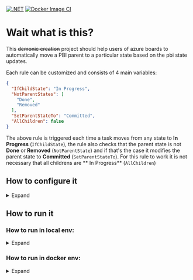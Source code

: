[![.NET](https://github.com/LorenzoScebba/azure-boards-pbi-autorule/actions/workflows/dotnet-test.yml/badge.svg)](https://github.com/LorenzoScebba/azure-boards-pbi-autorule/actions/workflows/dotnet-test.yml)
[![Docker Image CI](https://github.com/LorenzoScebba/azure-boards-pbi-autorule/actions/workflows/docker-image.yml/badge.svg)](https://github.com/LorenzoScebba/azure-boards-pbi-autorule/actions/workflows/docker-image.yml)

# Wait what is this?

This ~~demonic creation~~ project should help users of azure boards to automatically move a PBI parent to a particular
state based on the pbi state updates.

Each rule can be customized and consists of 4 main variables:

```json
{
  "IfChildState": "In Progress",
  "NotParentStates": [
    "Done",
    "Removed"
  ],
  "SetParentStateTo": "Committed",
  "AllChildren": false
}
```

The above rule is triggered each time a task moves from any state to **In Progress** (`IfChildState`), the rule also
checks that the parent state is not **Done** or **Removed** (`NotParentState`) and if that's the case it modifies the
parent state to **Committed** (`SetParentStateTo`). For this rule to work it is not necessary that all childrens are **
In Progress** (`AllChildren`)

## How to configure it

<details>
  <summary>Expand</summary>

- Create a new Service Hook in azure devops of type `Web Hook`
- The trigger should be `Work item updated`
    - Area Path: `[Any]` or a specific area path based on your needs
    - Work item type: `Task`
    - Tag: Leave it empty or fill it based on your needs
    - Field: `State`
- Url: `https://<URL_OF_SERVICE>/api/receive`

</details>

## How to run it

### How to run in local env:

<details>
  <summary>Expand</summary>

- Copy and paste the `appsettings.sample.json` file and rename it to `appsettings.json`
- Replace the `Azure.Uri` and `Azure.Pat` variables
- Edit the Rules as you like, or leave it like it is already
- Run
- ??
- Profit

</details>

### How to run in docker env:

<details>
<summary>Expand</summary>

Duplicate the file env.example.list and rename it to env.list, fill out the Azure Vars and run:

```bash
docker run --env-file env.list -p 5000:80 lorenzoscebba/azure-boards-pbi-autorule:latest
```

<details>
  <summary>Reference variables</summary>

```json
{
  "Azure__Pat": "****************************************************",
  "Azure__Uri": "https://dev.azure.com/*****",
  "Rules__Type": "Task",
  "Rules__Rules__0__IfChildState": "To Do",
  "Rules__Rules__0__NotParentStates__0": "Done",
  "Rules__Rules__0__NotParentStates__1": "Removed",
  "Rules__Rules__0__SetParentStateTo": "New",
  "Rules__Rules__0__AllChildren": true,
  "Rules__Rules__1__IfChildState": "In Progress",
  "Rules__Rules__1__NotParentStates__0": "Done",
  "Rules__Rules__1__NotParentStates__1": "Removed",
  "Rules__Rules__1__SetParentStateTo": "Committed",
  "Rules__Rules__1__AllChildren": false,
  "Rules__Rules__2__IfChildState": "Done",
  "Rules__Rules__2__NotParentStates__0": "Removed",
  "Rules__Rules__2__SetParentStateTo": "Done",
  "Rules__Rules__2__AllChildren": true
}
```

</details>

<details>
  <summary>Reference Azure Web-App Variables</summary>

```json
[
  {
    "name": "Azure__Pat",
    "value": "****************************************************",
    "slotSetting": false
  },
  {
    "name": "Azure__Uri",
    "value": "https://dev.azure.com/*****",
    "slotSetting": false
  },
  {
    "name": "Rules__Type",
    "value": "Task",
    "slotSetting": false
  },
  {
    "name": "Rules__Rules__0__IfChildState",
    "value": "To Do",
    "slotSetting": false
  },
  {
    "name": "Rules__Rules__0__NotParentStates__0",
    "value": "Done",
    "slotSetting": false
  },
  {
    "name": "Rules__Rules__0__NotParentStates__1",
    "value": "Removed",
    "slotSetting": false
  },
  {
    "name": "Rules__Rules__0__SetParentStateTo",
    "value": "New",
    "slotSetting": false
  },
  {
    "name": "Rules__Rules__0__AllChildren",
    "value": "true",
    "slotSetting": false
  },
  {
    "name": "Rules__Rules__1__IfChildState",
    "value": "In Progress",
    "slotSetting": false
  },
  {
    "name": "Rules__Rules__1__NotParentStates__0",
    "value": "Done",
    "slotSetting": false
  },
  {
    "name": "Rules__Rules__1__NotParentStates__1",
    "value": "Removed",
    "slotSetting": false
  },
  {
    "name": "Rules__Rules__1__SetParentStateTo",
    "value": "Committed",
    "slotSetting": false
  },
  {
    "name": "Rules__Rules__1__AllChildren",
    "value": "false",
    "slotSetting": false
  },
  {
    "name": "Rules__Rules__2__IfChildState",
    "value": "Done",
    "slotSetting": false
  },
  {
    "name": "Rules__Rules__2__NotParentStates__0",
    "value": "Removed",
    "slotSetting": false
  },
  {
    "name": "Rules__Rules__2__SetParentStateTo",
    "value": "Done",
    "slotSetting": false
  },
  {
    "name": "Rules__Rules__2__AllChildren",
    "value": "true",
    "slotSetting": false
  }
]
```

</details>
</details>